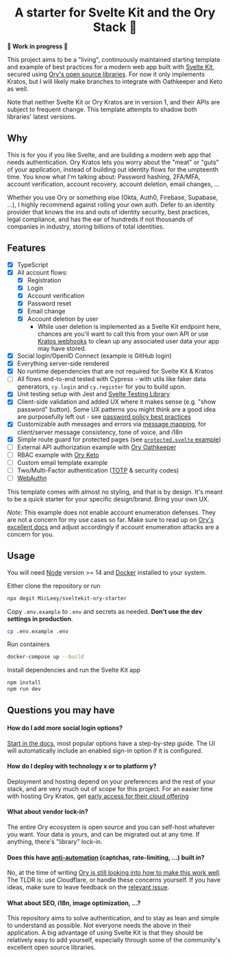 <h1 align="center">A starter for Svelte Kit and the Ory Stack 🚀</h1>



**🚧 Work in progress 🚧**

This project aims to be a "living", continuously maintained starting template and example of best practices for a modern web app built with [Svelte Kit](https://kit.svelte.dev/), secured using [Ory's open source libraries](https://github.com/ory). For now it only implements Kratos, but I will likely make branches to integrate with Oathkeeper and Keto as well.

Note that neither Svelte Kit or Ory Kratos are in version 1, and their APIs are subject to frequent change. This template attempts to shadow both libraries' latest versions.

## Why

This is for you if you like Svelte, and are building a modern web app that needs authentication. Ory Kratos lets you worry about the "meat" or "guts" of your application, instead of building out identity flows for the umpteenth time. You know what I'm talking about: Password hashing, 2FA/MFA, account verification, account recovery, account deletion, email changes, ...

Whether you use Ory or something else (Okta, Auth0, Firebase, Supabase, ...), I highly recommend against rolling your own auth. Defer to an identity provider that knows the ins and outs of identity security, best practices, legal compliance, and has the ear of hundreds if not thousands of companies in industry, storing billions of total identities.

## Features

- [x] TypeScript
- [x] All account flows:
	- [x] Registration
	- [x] Login
	- [x] Account verification
	- [x] Password reset
	- [x] Email change
	- [x] Account deletion by user
		- While user deletion is implemented as a Svelte Kit endpoint here,
chances are you'll want to call this from your own API or use [Kratos webhooks](https://www.ory.sh/kratos/docs/guides/integration-with-other-systems-using-web-hooks)
to clean up any associated user data your app may have stored.
- [x] Social login/OpenID Connect (example is GitHub login)
- [x] Everything server-side rendered
- [x] No runtime dependencies that are not required for Svelte Kit & Kratos
- [ ] All flows end-to-end tested with Cypress - with utils like faker data generators, `cy.login` and `cy.register` for you to build upon.
- [x] Unit testing setup with Jest and [Svelte Testing Library](https://testing-library.com/docs/svelte-testing-library/intro/)
- [x] Client-side validation and added UX where it makes sense (e.g. "show password" button). Some UX patterns you might think are a good idea are purposefully left out - see [password policy best practices](https://www.ory.sh/kratos/docs/concepts/security/#password-policy-best-practices)
- [x]  Customizable auth messages and errors via [message mapping](https://github.com/MicLeey/sveltekit-ory-starter/blob/main/src/lib/util/map-message.ts), for client/server message consistency, tone of voice, and i18n
- [x] Simple route guard for protected pages (see [`protected.svelte` example](https://github.com/MicLeey/sveltekit-ory-starter/blob/main/src/routes/protected.svelte))
- [ ] External API authorization example with [Ory Oathkeeper](https://github.com/ory/oathkeeper)
- [ ] RBAC example with [Ory Keto](https://github.com/ory/keto)
- [ ] Custom email template example
- [ ] Two/Multi-Factor authentication ([TOTP](https://en.wikipedia.org/wiki/Time-based_One-Time_Password)  & security codes)
- [ ] [WebAuthn](https://en.wikipedia.org/wiki/WebAuthn)

This template comes with almost no styling, and that is by design. It's meant to be a quick starter for your specific design/brand. Bring your own UX.

*Note*: This example does not enable account enumeration defenses. They are not a concern for my use cases so far. Make sure to read up on [Ory's excellent docs](https://www.ory.sh/kratos/docs/concepts/security/#account-enumeration-attacks) and adjust accordingly if account enumeration attacks are a concern for you.



## Usage

You will need [Node](https://nodejs.org/en/) version >= 14 and [Docker](https://www.docker.com/) installed to your system.

Either clone the repository or run
```bash
npx degit MicLeey/sveltekit-ory-starter
```

Copy `.env.example` to `.env` and secrets as needed. **Don't use the dev settings in production**.
```bash
cp .env.example .env
```


Run containers
```bash
docker-compose up --build
```

Install dependencies and run the Svelte Kit app
```bash
npm install
npm run dev
```



## Questions you may have

#### How do I add more social login options?
[Start in the docs](https://www.ory.sh/kratos/docs/guides/sign-in-with-github-google-facebook-linkedin), most popular options have a step-by-step guide. The UI will automatically include an enabled sign-in option if it is configured.

#### How do I deploy with technology x or to platform y?
Deployment and hosting depend on your preferences and the rest of your stack, and are very much out of scope for this project. For an easier time with hosting Ory Kratos, get [early access for their cloud offering](https://www.ory.sh/pricing)

#### What about vendor lock-in?
The entire Ory ecosystem is open source and you can self-host whatever you want. Your data is yours, and can be migrated out at any time. If anything, there's "library" lock-in.

#### Does this have [anti-automation](https://www.ory.sh/kratos/docs/concepts/security/#anti-automation) (captchas, rate-limiting, ...) built in?
No, at the time of writing [Ory is still looking into how to make this work well](https://github.com/ory/kratos/issues/138). The TLDR is: use Cloudflare, or handle these concerns yourself. If you have ideas, make sure to leave feedback on the [relevant issue](https://www.ory.sh/kratos/docs/concepts/security/#anti-automation).

#### What about SEO, i18n, image optimization, ...?
This repository aims to solve authentication, and to stay as lean and simple to understand as possible. Not everyone needs the above in their application. A big advantage of using Svelte Kit is that they should be relatively easy to add yourself, especially through some of the community's excellent open source libraries.







